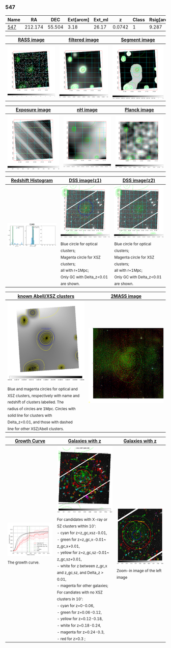 <div STYLE="page-break-after: always;"></div>

### 547

|Name          |RA          |DEC      | Ext[arcm] | Ext_ml | z    | Class| Rsig[arcmin] | CRsig[c/s] | CR500[c/s] | R500[Mpc] |L500[erg/s]|F500[erg/s/cm^2]| M500[Msun]|Tx[keV]|beta|GC(XSZ,Delta_z<0.01)| GC(OPT,Delta_z<0.01)|GC|alias|
|--------------|------------|------------|---|---|-----------|--------|------|------|----|----|----|----|----|----|----|----|----|----|---|
|[547](script/547.md)     | 212.174       | 55.504       | 3.18    | 26.17   | 0.0742 | 1   | 9.287 |0.100 |0.098 |0.684 |2.516e+43 |1.867e-12 |9.757e+13 |2.158 |0.718 |-, |Wen, |-, |t140|

|[RASS image](../image/547/547_img.pdf)|[filtered image](../image/547/547_fil.pdf)|[Segment image](../image/547/547_seg.pdf)|
|-------------------|--------------------|-------------------|
| <img src="../image/547/547_img.png" width="300">  | <img src="../image/547/547_fil.png" width="300">   | <img src="../image/547/547_seg.png" width="300">  |

|[Exposure image](../image/547/547_mex.pdf)| [nH image](../image/547/547_nh.pdf)| [Planck image](../image/547/547_p.pdf)|
|-------------------|--------------------|-------------------|
|<img src="../image/547/547_mex.png" width="300">   | <img src="../image/547/547_nh.png" width="300">    | <img src="../image/547/547_p.png" width="300"> |

|[Redshift Histogram](../image/547/547_zg.pdf) | [DSS image(z1)](../image/547/547_dss_z1.pdf)      |  [DSS image(z2)](../image/547/547_dss_z2.pdf)    |
|-------------------|--------------------|-------------------|
|<img src="../image/547/547_zg.png" width="300"> |<img src="../image/547/547_dss_z1.png" width="300"> <sub><br>Blue circle for optical clusters; <br>Magenta circle for XSZ clusters; <br>all with r=1Mpc; <br>Only GC with Delta_z<0.01 are shown. </sub>| <img src="../image/547/547_dss_z2.png" width="300"><sub><br>Blue circle for optical clusters; <br>Magenta circle for XSZ clusters; <br>all with r=1Mpc; <br>Only GC with Delta_z<0.01 are shown. </sub> |

|[known Abell/XSZ clusters](../image/547/547_m.pdf) | [2MASS image](../image/547/547_2mass.pdf)      |
|-------------------|-------------------|
|<img src=../image/547/547_m.png width="300"> <sub><br>Blue and magenta circles for optical and <br>XSZ clusters, respectively with name and <br>redshift of clusters labelled. The <br>radius of circles are 1Mpc. Circles with <br>solid line for clusters with <br>Delta_z<0.01, and those with dashed <br>line for other XSZ/Abell clusters.        </sub>|<img src="../image/547/547_2mass.png" width="300">  |

|[Growth Curve](../image/547/547_gca_all.png) |[Galaxies with z](../image/547/547_opt_ned.pdf) |[Galaxies with z](../image/547/547_opt_ned_zoom.pdf) |
|-------------------|-------------------|-------------------|
| <img src="../image/547/547_gca_all.png" width="300"> <sub><br>The growth curve.</sub>| <img src=../image/547/547_opt_ned.png width="300"> <br><sub> For candidates with X-ray or SZ clusters within 10': <br> - cyan for z<z_gc,xsz-0.01, <br> - green for z=z_gc,x-0.01~ z_gc,x+0.01, <br> - yellow for z=z_gc,sz-0.01~ z_gc,sz+0.01, <br> - white for z between z_gc,x and z_gc,sz, and Delta_z > 0.01, <br> - magenta for other galaxies; <br>For candiates with no XSZ clusters in 10': <br> - cyan for z=0-0.06, <br> - green for z=0.06-0.12, <br> - yellow for z=0.12-0.18, <br> - white for z=0.18-0.24, <br> - magenta for z=0.24-0.3, <br> - red for z>0.3 ;  </sub>|<img src=../image/547/547_opt_ned_zoom.png width="300">  <br><sub> Zoom-in image of the left image</sub>|




